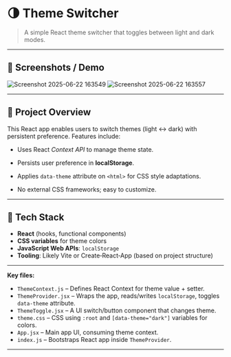 # 🌗 Theme Switcher

> A simple React theme switcher that toggles between light and dark modes.

---

## 📸 Screenshots / Demo
![Screenshot 2025-06-22 163549](https://github.com/user-attachments/assets/d9a565d0-5ac5-4d97-8ee5-e92ad51e20d5)
![Screenshot 2025-06-22 163557](https://github.com/user-attachments/assets/fa232bb8-f0a6-423b-822a-729e3922a844)


---

## 🚀 Project Overview

This React app enables users to switch themes (light ↔ dark) with persistent preference. Features include:

- Uses React *Context API* to manage theme state.

- Persists user preference in **localStorage**.
- Applies `data-theme` attribute on `<html>` for CSS style adaptations.
- No external CSS frameworks; easy to customize.

---

## 🔧 Tech Stack

- **React** (hooks, functional components)  
- **CSS variables** for theme colors  
- **JavaScript Web APIs**: `localStorage`  
- **Tooling**: Likely Vite or Create‑React‑App (based on project structure)

---


**Key files:**

- `ThemeContext.js` – Defines React Context for theme value + setter.
- `ThemeProvider.jsx` – Wraps the app, reads/writes `localStorage`, toggles `data-theme` attribute.
- `ThemeToggle.jsx` – A UI switch/button component that changes theme.
- `theme.css` – CSS using `:root` and `[data-theme="dark"]` variables for colors.
- `App.jsx` – Main app UI, consuming theme context.
- `index.js` – Bootstraps React app inside `ThemeProvider`.

---




